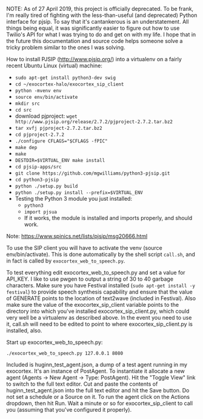 NOTE: As of 27 April 2019, this project is officially deprecated.  To be frank, I'm really tired of fighting with the less-than-useful (and deprecated) Python interface for pjsip.  To say that it's cantankerous is an understatement.  All things being equal, it was significantly easier to figure out how to use Twilio's API for what I was trying to do and get on with my life.  I hope that in the future this documentation and source code helps someone solve a tricky problem similar to the ones I was solving.

How to install PJSIP (http://www.pjsip.org/) into a virtualenv on a fairly recent Ubuntu Linux (virtual) machine:

* `sudo apt-get install python3-dev swig`
* `cd ~/exocortex-halo/exocortex_sip_client`
* `python -mvenv env`
* `source env/bin/activate`
* `mkdir src`
* `cd src`
* download pjproject: `wget http://www.pjsip.org/release/2.7.2/pjproject-2.7.2.tar.bz2`
* `tar xvfj pjproject-2.7.2.tar.bz2`
* `cd pjproject-2.7.2`
* `./configure CFLAGS="$CFLAGS -fPIC"`
* `make dep`
* `make`
* `DESTDIR=$VIRTUAL_ENV make install`
* `cd pjsip-apps/src`
* `git clone https://github.com/mgwilliams/python3-pjsip.git`
* `cd python3-pjsip`
* `python ./setup.py build`
* `python ./setup.py install --prefix=$VIRTUAL_ENV`
* Testing the Python 3 module you just installed:
  * `python3`
  * `import pjsua`
  * If it works, the module is installed and imports properly, and should work.

Note: https://www.spinics.net/lists/pjsip/msg20666.html

To use the SIP client you will have to activate the venv (source env/bin/activate).  This is done automatically by the shell script `call.sh`, and in fact is called by `exocortex_web_to_speech.py`.

To test everything edit exocortex_web_to_speech.py and set a value for API_KEY.  I like to use pwgen to output a string of 30 to 40 garbage characters.  Make sure you have Festival installed (`sudo apt-get install -y festival`) to provide speech synthesis capability and ensure that the value of GENERATE points to the location of text2wave (included in Festival).  Also make sure the value of the exocortex_sip_client variable points to the directory into which you've installed exocortex_sip_client.py, which could very well be a virtualenv as described above.  In the event you need to use it, call.sh will need to be edited to point to where exocortex_sip_client.py is installed, also.

Start up exocortex_web_to_speech.py:

    ./exocortex_web_to_speech.py 127.0.0.1 8080

Included is huginn_test_agent.json, a dump of a test agent running in my exocortex.  It's an instance of PostAgent.  To instantiate it allocate a new agent (Agents -> New Agent -> Type: PostAgent).  Hit the "Toggle View" link to switch to the full text editor.  Cut and paste the contents of huginn_test_agent.json into the full text editor and hit the Save button.  Do not set a schedule or a Source on it.  To run the agent click on the Actions dropdown, then hit Run.  Wait a minute or so for exocortex_sip_client to call you (assuming that you've configured it properly).
